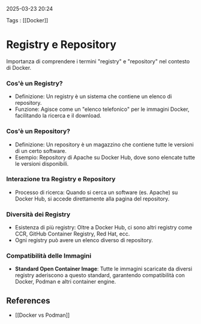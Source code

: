 2025-03-23 20:24

Tags : [[Docker]]

# Registry e Repository

Importanza di comprendere i termini "registry" e "repository" nel contesto di Docker.

### Cos'è un Registry?
- Definizione: Un registry è un sistema che contiene un elenco di repository.
- Funzione: Agisce come un "elenco telefonico" per le immagini Docker, facilitando la ricerca e il download.

### Cos'è un Repository?
- Definizione: Un repository è un magazzino che contiene tutte le versioni di un certo software.
- Esempio: Repository di Apache su Docker Hub, dove sono elencate tutte le versioni disponibili.

### Interazione tra Registry e Repository
- Processo di ricerca: Quando si cerca un software (es. Apache) su Docker Hub, si accede direttamente alla pagina del repository.

### Diversità dei Registry
- Esistenza di più registry: Oltre a Docker Hub, ci sono altri registry come CCR, GitHub Container Registry, Red Hat, ecc.
- Ogni registry può avere un elenco diverso di repository.

### Compatibilità delle Immagini
- **Standard Open Container Image**: Tutte le immagini scaricate da diversi registry aderiscono a questo standard, garantendo compatibilità con Docker, Podman e altri container engine.

## References

- [[Docker vs Podman]]